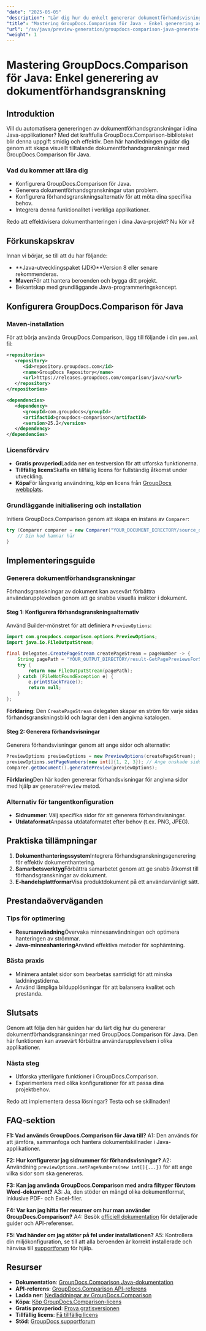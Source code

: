 ```yaml
---
"date": "2025-05-05"
"description": "Lär dig hur du enkelt genererar dokumentförhandsvisningar med GroupDocs.Comparison för Java. Förbättra användarupplevelsen för ditt program."
"title": "Mastering GroupDocs.Comparison för Java - Enkel generering av dokumentförhandsgranskning"
"url": "/sv/java/preview-generation/groupdocs-comparison-java-generate-previews/"
"weight": 1
---
```


# Mastering GroupDocs.Comparison för Java: Enkel generering av dokumentförhandsgranskning

## Introduktion

Vill du automatisera genereringen av dokumentförhandsgranskningar i dina Java-applikationer? Med det kraftfulla GroupDocs.Comparison-biblioteket blir denna uppgift smidig och effektiv. Den här handledningen guidar dig genom att skapa visuellt tilltalande dokumentförhandsgranskningar med GroupDocs.Comparison för Java.

### Vad du kommer att lära dig
- Konfigurera GroupDocs.Comparison för Java.
- Generera dokumentförhandsgranskningar utan problem.
- Konfigurera förhandsgranskningsalternativ för att möta dina specifika behov.
- Integrera denna funktionalitet i verkliga applikationer.

Redo att effektivisera dokumenthanteringen i dina Java-projekt? Nu kör vi!

## Förkunskapskrav

Innan vi börjar, se till att du har följande:

- **Java-utvecklingspaket (JDK)**Version 8 eller senare rekommenderas.
- **Maven**För att hantera beroenden och bygga ditt projekt.
- Bekantskap med grundläggande Java-programmeringskoncept.

## Konfigurera GroupDocs.Comparison för Java

### Maven-installation

För att börja använda GroupDocs.Comparison, lägg till följande i din `pom.xml` fil:

```xml
<repositories>
   <repository>
      <id>repository.groupdocs.com</id>
      <name>GroupDocs Repository</name>
      <url>https://releases.groupdocs.com/comparison/java/</url>
   </repository>
</repositories>

<dependencies>
   <dependency>
      <groupId>com.groupdocs</groupId>
      <artifactId>groupdocs-comparison</artifactId>
      <version>25.2</version>
   </dependency>
</dependencies>
```

### Licensförvärv

- **Gratis provperiod**Ladda ner en testversion för att utforska funktionerna.
- **Tillfällig licens**Skaffa en tillfällig licens för fullständig åtkomst under utveckling.
- **Köpa**För långvarig användning, köp en licens från [GroupDocs webbplats](https://purchase.groupdocs.com/buy).

### Grundläggande initialisering och installation

Initiera GroupDocs.Comparison genom att skapa en instans av `Comparer`:

```java
try (Comparer comparer = new Comparer("YOUR_DOCUMENT_DIRECTORY/source_document.docx")) {
    // Din kod hamnar här
}
```

## Implementeringsguide

### Generera dokumentförhandsgranskningar

Förhandsgranskningar av dokument kan avsevärt förbättra användarupplevelsen genom att ge snabba visuella insikter i dokument.

#### Steg 1: Konfigurera förhandsgranskningsalternativ

Använd Builder-mönstret för att definiera `PreviewOptions`:

```java
import com.groupdocs.comparison.options.PreviewOptions;
import java.io.FileOutputStream;

final Delegates.CreatePageStream createPageStream = pageNumber -> {
    String pagePath = "YOUR_OUTPUT_DIRECTORY/result-GetPagePreviewsForSourceDocument_" + pageNumber + ".png";
    try {
        return new FileOutputStream(pagePath);
    } catch (FileNotFoundException e) {
        e.printStackTrace();
        return null;
    }
};
```

**Förklaring**: Den `CreatePageStream` delegaten skapar en ström för varje sidas förhandsgranskningsbild och lagrar den i den angivna katalogen.

#### Steg 2: Generera förhandsvisningar

Generera förhandsvisningar genom att ange sidor och alternativ:

```java
PreviewOptions previewOptions = new PreviewOptions(createPageStream);
previewOptions.setPageNumbers(new int[]{1, 2, 3}); // Ange önskade sidor
comparer.getDocument().generatePreview(previewOptions);
```

**Förklaring**Den här koden genererar förhandsvisningar för angivna sidor med hjälp av `generatePreview` metod.

### Alternativ för tangentkonfiguration

- **Sidnummer**: Välj specifika sidor för att generera förhandsvisningar.
- **Utdataformat**Anpassa utdataformatet efter behov (t.ex. PNG, JPEG).

## Praktiska tillämpningar

1. **Dokumenthanteringssystem**Integrera förhandsgranskningsgenerering för effektiv dokumenthantering.
2. **Samarbetsverktyg**Förbättra samarbetet genom att ge snabb åtkomst till förhandsgranskningar av dokument.
3. **E-handelsplattformar**Visa produktdokument på ett användarvänligt sätt.

## Prestandaöverväganden

### Tips för optimering
- **Resursanvändning**Övervaka minnesanvändningen och optimera hanteringen av strömmar.
- **Java-minneshantering**Använd effektiva metoder för sophämtning.

### Bästa praxis
- Minimera antalet sidor som bearbetas samtidigt för att minska laddningstiderna.
- Använd lämpliga bildupplösningar för att balansera kvalitet och prestanda.

## Slutsats

Genom att följa den här guiden har du lärt dig hur du genererar dokumentförhandsgranskningar med GroupDocs.Comparison för Java. Den här funktionen kan avsevärt förbättra användarupplevelsen i olika applikationer. 

### Nästa steg
- Utforska ytterligare funktioner i GroupDocs.Comparison.
- Experimentera med olika konfigurationer för att passa dina projektbehov.

Redo att implementera dessa lösningar? Testa och se skillnaden!

## FAQ-sektion

**F1: Vad används GroupDocs.Comparison för Java till?**
A1: Den används för att jämföra, sammanfoga och hantera dokumentskillnader i Java-applikationer.

**F2: Hur konfigurerar jag sidnummer för förhandsvisningar?**
A2: Användning `previewOptions.setPageNumbers(new int[]{...})` för att ange vilka sidor som ska genereras.

**F3: Kan jag använda GroupDocs.Comparison med andra filtyper förutom Word-dokument?**
A3: Ja, den stöder en mängd olika dokumentformat, inklusive PDF- och Excel-filer.

**F4: Var kan jag hitta fler resurser om hur man använder GroupDocs.Comparison?**
A4: Besök [officiell dokumentation](https://docs.groupdocs.com/comparison/java/) för detaljerade guider och API-referenser.

**F5: Vad händer om jag stöter på fel under installationen?**
A5: Kontrollera din miljökonfiguration, se till att alla beroenden är korrekt installerade och hänvisa till [supportforum](https://forum.groupdocs.com/c/comparison) för hjälp.

## Resurser

- **Dokumentation**: [GroupDocs.Comparison Java-dokumentation](https://docs.groupdocs.com/comparison/java/)
- **API-referens**: [GroupDocs.Comparison API-referens](https://reference.groupdocs.com/comparison/java/)
- **Ladda ner**: [Nedladdningar av GroupDocs.Comparison](https://releases.groupdocs.com/comparison/java/)
- **Köpa**: [Köp GroupDocs.Comparison-licens](https://purchase.groupdocs.com/buy)
- **Gratis provperiod**: [Prova gratisversionen](https://releases.groupdocs.com/comparison/java/)
- **Tillfällig licens**: [Få tillfällig licens](https://purchase.groupdocs.com/temporary-license/)
- **Stöd**: [GroupDocs supportforum](https://forum.groupdocs.com/c/comparison)